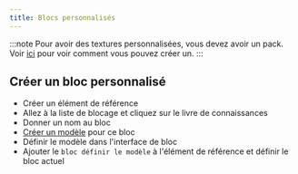```yaml
---
title: Blocs personnalisés
---
```


:::note Pour avoir des textures personnalisées, vous devez avoir un pack. Voir [ici](pack#create-a-pack) pour voir
comment vous pouvez créer un. :::

## Créer un bloc personnalisé

* Créer un élément de référence [](custom-items)
* Allez à la liste de blocage et cliquez sur le livre de connaissances
* Donner un nom au bloc
* [Créer un modèle](custom-models) pour ce bloc
* Définir le modèle dans l'interface de bloc
* Ajouter le `bloc définir le modèle` à l'élément de référence et définir le bloc actuel
